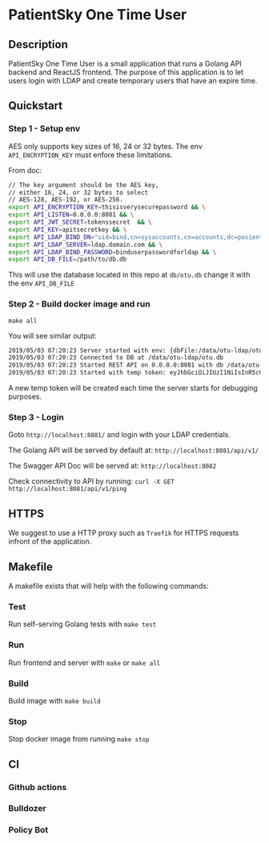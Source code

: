 # PatientSky One Time User

## Description

PatientSky One Time User is a small application that runs a Golang API backend and ReactJS frontend. The purpose of this application is to let users login with LDAP and create temporary users that have an expire time.

## Quickstart

### Step 1 - Setup env

AES only supports key sizes of 16, 24 or 32 bytes. The env `API_ENCRYPTION_KEY` must enfore these limitations.

From doc:

```bash
// The key argument should be the AES key,
// either 16, 24, or 32 bytes to select
// AES-128, AES-192, or AES-256.
export API_ENCRYPTION_KEY=thisisverysecurepassword && \
export API_LISTEN=0.0.0.0:8081 && \
export API_JWT_SECRET=tokenssecret  && \
export API_KEY=apitsecretkey && \
export API_LDAP_BIND_DN="uid=bind,cn=sysaccounts,cn=accounts,dc=pasientsky,dc=no" && \
export API_LDAP_SERVER=ldap.domain.com && \
export API_LDAP_BIND_PASSWORD=binduserpasswordforldap && \
export API_DB_FILE=/path/to/db.db
```

This will use the database located in this repo at `db/otu.db` change it with the env `API_DB_FILE`

### Step 2 - Build docker image and run

`make all`

You will see similar output:

```bash
2019/05/03 07:20:23 Server started with env: {dbFile:/data/otu-ldap/otu.db listen:0.0.0.0:8081 apiKey:apikeyforothersystemstouse ekey:thisisaverysecureencryptionkeyfordatabasepasswords jwtSecret:jwtsecretforusertokens ldapBase:cn=accounts,dc=pasientsky,dc=no ldapServer:fqdn.ldapserver.com ldapPort:636 ldapBindDN:uid=bind,cn=sysaccounts,cn=accounts,dc=pasientsky,dc=no ldapBindPassword:thisistheldapbinduserpassword}
2019/05/03 07:20:23 Connected to DB at /data/otu-ldap/otu.db
2019/05/03 07:20:23 Started REST API on 0.0.0.0:8081 with db /data/otu-ldap/otu.db
2019/05/03 07:20:23 Started with temp token: eyJhbGciOiJIUzI1NiIsInR5cCI6IkpXVCJ9.eyJleHAiOjE1NTY4Njk4MjMsInVzZXJfaWQiOiJhcGlUZXN0In0.lLR9rnwLQGIDdsO8q-rywLXPeEfVbpnIIBuvF-FTzQY
```

A new temp token will be created each time the server starts for debugging purposes.

### Step 3 - Login

Goto `http://localhost:8081/` and login with your LDAP credentials.

The Golang API will be served by default at:
`http://localhost:8081/api/v1/`

The Swagger API Doc will be served at:
`http://localhost:8082`

Check connectivity to API by running:
`curl -X GET http://localhost:8081/api/v1/ping`

## HTTPS

We suggest to use a HTTP proxy such as `Traefik` for HTTPS requests infront of the application.

## Makefile

A makefile exists that will help with the following commands:

### Test

Run self-serving Golang tests with `make test`

### Run

Run frontend and server with `make` or `make all`

### Build

Build image with `make build`

### Stop

Stop docker image from running `make stop`

## CI

### Github actions

### Bulldozer

### Policy Bot
